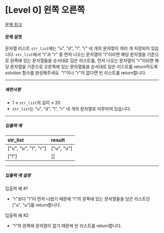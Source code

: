 # [Level 0] 왼쪽 오른쪽

[문제 링크](https://school.programmers.co.kr/learn/courses/30/lessons/181890)

#### 문제 설명

문자열 리스트 ```str_list```에는 "u", "d", "l", "r" 네 개의 문자열이 여러 개 저장되어 있습니다. ```str_list```에서 "l"과 "r" 중 먼저 나오는 문자열이 "l"이라면 해당 문자열을 기준으로 왼쪽에 있는 문자열들을 순서대로 담은 리스트를, 먼저 나오는 문자열이 "r"이라면 해당 문자열을 기준으로 오른쪽에 있는 문자열들을 순서대로 담은 리스트를 return하도록 solution 함수를 완성해주세요. "l"이나 "r"이 없다면 빈 리스트를 return합니다.

---

##### 제한사항

- 1 ≤ ```str_list```의 길이 ≤ 20
- ```str_list```는 "u", "d", "l", "r" 네 개의 문자열로 이루어져 있습니다.

---

##### 입출력 예

|str_list|result|
|:---|:---|
|["u", "u", "l", "r"]|["u", "u"]|
|["l"]|[]|

---

##### 입출력 예 설명

입출력 예 #1

- "r"보다 "l"이 먼저 나왔기 때문에 "l"의 왼쪽에 있는 문자열들을 담은 리스트인 ["u", "u"]를 return합니다.

입출력 예 #2

- "l"의 왼쪽에 문자열이 없기 때문에 빈 리스트를 return합니다.
